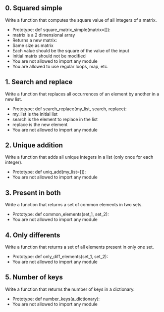 ## 0. Squared simple
Write a function that computes the square value of all integers of a matrix.

- Prototype: def square_matrix_simple(matrix=[]):
- matrix is a 2 dimensional array
- Returns a new matrix:
- Same size as matrix
- Each value should be the square of the value of the input
- Initial matrix should not be modified
- You are not allowed to import any module
- You are allowed to use regular loops, map, etc.

## 1. Search and replace
Write a function that replaces all occurrences of an element by another in a new list.

- Prototype: def search_replace(my_list, search, replace):
- my_list is the initial list
- search is the element to replace in the list
- replace is the new element
- You are not allowed to import any module

## 2. Unique addition
Write a function that adds all unique integers in a list (only once for each integer).

- Prototype: def uniq_add(my_list=[]):
- You are not allowed to import any module

## 3. Present in both
Write a function that returns a set of common elements in two sets.

- Prototype: def common_elements(set_1, set_2):
- You are not allowed to import any module

## 4. Only differents
Write a function that returns a set of all elements present in only one set.

- Prototype: def only_diff_elements(set_1, set_2):
- You are not allowed to import any module

## 5. Number of keys
Write a function that returns the number of keys in a dictionary.

- Prototype: def number_keys(a_dictionary):
- You are not allowed to import any module